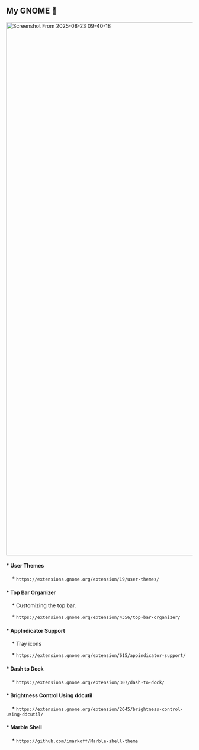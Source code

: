 ## My GNOME 🐧


<img width="2560" height="1440" alt="Screenshot From 2025-08-23 09-40-18" src="https://github.com/user-attachments/assets/5cf7060e-5d48-4d71-a4e4-c480710f2be3" />


#### * **User Themes**


    * `https://extensions.gnome.org/extension/19/user-themes/`



#### * **Top Bar Organizer**

    * Customizing the top bar.

    * `https://extensions.gnome.org/extension/4356/top-bar-organizer/`



#### * **AppIndicator Support**

    * Tray icons

    * `https://extensions.gnome.org/extension/615/appindicator-support/`



#### * **Dash to Dock**

    * `https://extensions.gnome.org/extension/307/dash-to-dock/`



#### * **Brightness Control Using ddcutil**

    * `https://extensions.gnome.org/extension/2645/brightness-control-using-ddcutil/`



#### * **Marble Shell**

    * `https://github.com/imarkoff/Marble-shell-theme`
